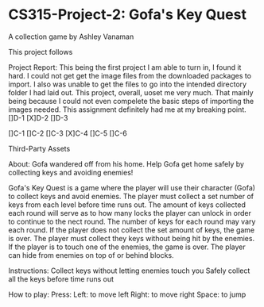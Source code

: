 # CS315-Project-2: Gofa's Key Quest
A collection game by Ashley Vanaman

This project follows

Project Report:
This being the first project I am able to turn in, I found it hard. I could not get get the image files from the downloaded packages to import. I also was unable to get the files to go into the intended directory folder I had laid out. This project, overall, uoset me very much. That mainly being because I could not even compelete the basic steps of importing the images needed. This assignment definitely had me at my breaking point. 
[]D-1
[X]D-2
[]D-3

[]C-1
[]C-2
[]C-3
[X]C-4
[]C-5
[]C-6

Third-Party Assets

About: 
Gofa wandered off from his home. Help Gofa get home safely by collecting keys and avoiding enemies!

Gofa's Key Quest is a game where the player will use their character (Gofa) to collect keys and avoid enemies. The player must collect a set number of keys from each level before time runs out. The amount of keys collected each round will serve as to how many locks the player can unlock in order to continue to the nect round. The number of keys for each round may vary each round. If the player does not collect the set amount of keys, the game is over. The player must collect they keys without being hit by the enemies. If the player is to touch one of the enemies, the game is over. The player can hide from enemies on top of or behind blocks. 

Instructions:
  Collect keys without letting enemies touch you
  Safely collect all the keys before time runs out
  
How to play:
  Press:
    Left: to move left
    Right: to move right
    Space: to jump
